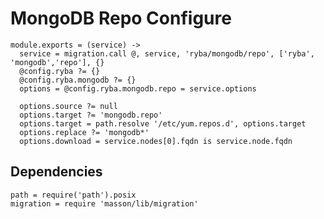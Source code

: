 
# MongoDB Repo Configure

    module.exports = (service) ->
      service = migration.call @, service, 'ryba/mongodb/repo', ['ryba', 'mongodb','repo'], {}
      @config.ryba ?= {}
      @config.ryba.mongodb ?= {}
      options = @config.ryba.mongodb.repo = service.options

      options.source ?= null
      options.target ?= 'mongodb.repo'
      options.target = path.resolve '/etc/yum.repos.d', options.target
      options.replace ?= 'mongodb*'
      options.download = service.nodes[0].fqdn is service.node.fqdn

## Dependencies

    path = require('path').posix
    migration = require 'masson/lib/migration'
